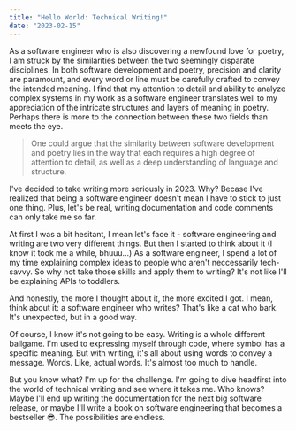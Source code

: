 ```yaml
---
title: "Hello World: Technical Writing!"
date: "2023-02-15"
---
```


As a software engineer who is also discovering a newfound love for poetry, I am struck by the similarities between the two seemingly disparate disciplines. In both software development and poetry, precision and clarity are paramount, and every word or line must be carefully crafted to convey the intended meaning. I find that my attention to detail and ability to analyze complex systems in my work as a software engineer translates well to my appreciation of the intricate structures and layers of meaning in poetry. Perhaps there is more to the connection between these two fields than meets the eye.

> One could argue that the similarity between software development and poetry lies in the way that each requires a high degree of attention to detail, as well as a deep understanding of language and structure.

I've decided to take writing more seriously in 2023. Why? Becase I've realized that being a software engineer doesn't mean I have to stick to just one thing. Plus, let's be real, writing documentation and code comments can only take me so far.

At first I was a bit hesitant, I mean let's face it - software engineering and writing are two very different things. But then I started to think about it (I know it took me a while, bhuuu...) As a software engineer, I spend a lot of my time explaining complex ideas to people who aren't neccessarily tech-savvy. So why not take those skills and apply them to writing? It's not like I'll be explaining APIs to toddlers.

And honestly, the more I thought about it, the more excited I got. I mean, think about it: a software engineer who writes? That's like a cat who bark. It's unexpected, but in a good way.

Of course, I know it's not going to be easy. Writing is a whole different ballgame. I'm used to expressing myself through code, where symbol has a specific meaning. But with writing, it's all about using words to convey a message. Words. Like, actual words. It's almost too much to handle.

But you know what? I'm up for the challenge. I'm going to dive headfirst into the world of technical writing and see where it takes me. Who knows? Maybe I'll end up writing the documentation for the next big software release, or maybe I'll write a book on software engineering that becomes a bestseller 😎. The possibilities are endless.
